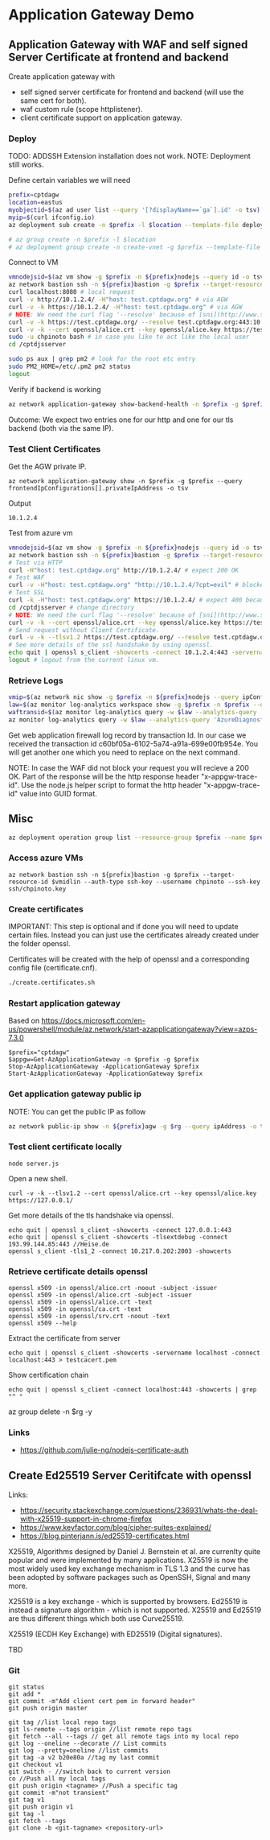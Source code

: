 # Application Gateway Demo

## Application Gateway with WAF and self signed Server Certificate at frontend and backend

Create application gateway with
- self signed server certificate for frontend and backend (will use the same cert for both).
- waf custom rule (scope httplistener).
- client certificate support on application gateway.


### Deploy 

TODO: ADDSSH Extension installation does not work.
NOTE: Deployment still works.

Define certain variables we will need

~~~ bash
prefix=cptdagw
location=eastus
myobjectid=$(az ad user list --query '[?displayName==`ga`].id' -o tsv)
myip=$(curl ifconfig.io)
az deployment sub create -n $prefix -l $location --template-file deploy.bicep -p myobjectid=$myobjectid myip=$myip prefix=$prefix

# az group create -n $prefix -l $location
# az deployment group create -n create-vnet -g $prefix --template-file deploy.bicep -p myobjectid=$myobjectid myip=$myip prefix=$prefix
~~~

Connect to VM
~~~bash
vmnodejsid=$(az vm show -g $prefix -n ${prefix}nodejs --query id -o tsv)
az network bastion ssh -n ${prefix}bastion -g $prefix --target-resource-id $vmnodejsid --auth-type "AAD"
curl localhost:8080 # local request
curl -v http://10.1.2.4/ -H"host: test.cptdagw.org" # via AGW
curl -v -k https://10.1.2.4/ -H"host: test.cptdagw.org" # via AGW
# NOTE: We need the curl flag '--resolve' because of [sni](http://www.sigexec.com/posts/curl-and-the-tls-sni-extension/). 
curl -v -k https://test.cptdagw.org/ --resolve test.cptdagw.org:443:10.1.2.4 # expect 200 OK
curl -v -k --cert openssl/alice.crt --key openssl/alice.key https://test.cptdagw.org/ --resolve test.cptdagw.org:443:10.0.2.4 # expect 200 OK
sudo -u chpinoto bash # in case you like to act like the local user
cd /cptdjsserver

sudo ps aux | grep pm2 # look for the root etc entry
sudo PM2_HOME=/etc/.pm2 pm2 status
logout
~~~

Verify if backend is working

~~~ bash
az network application-gateway show-backend-health -n $prefix -g $prefix --query backendAddressPools[].backendHttpSettingsCollection[].servers[]
~~~

Outcome:
We expect two entries one for our http and one for our tls backend (both via the same IP).


### Test Client Certificates

Get the AGW private IP.

~~~ text
az network application-gateway show -n $prefix -g $prefix --query frontendIpConfigurations[].privateIpAddress -o tsv
~~~

Output
~~~ text
10.1.2.4
~~~

Test from azure vm

~~~ bash
vmnodejsid=$(az vm show -g $prefix -n ${prefix}nodejs --query id -o tsv)
az network bastion ssh -n ${prefix}bastion -g $prefix --target-resource-id $vmnodejsid --auth-type "AAD" # login with bastion
# Test via HTTP
curl -H"host: test.cptdagw.org" http://10.1.2.4/ # expect 200 OK
# Test WAF
curl -v -H"host: test.cptdagw.org" "http://10.1.2.4/?cpt=evil" # blocked by WAF 403 Forbidden.
# Test SSL
curl -k -H"host: test.cptdagw.org" https://10.1.2.4/ # expect 400 because client cert is needed.
cd /cptdjsserver # change directory 
# NOTE: We need the curl flag '--resolve' because of [sni](http://www.sigexec.com/posts/curl-and-the-tls-sni-extension/). 
curl -v -k --cert openssl/alice.crt --key openssl/alice.key https://test.cptdagw.org/ --resolve test.cptdagw.org:443:10.1.2.4 # expect 200 OK
# Send request without Client Certificate.
curl -v -k --tlsv1.2 https://test.cptdagw.org/ --resolve test.cptdagw.org:443:10.1.2.4 # expect 400 bad request
# See more details of the ssl handshake by using openssl.
echo quit | openssl s_client -showcerts -connect 10.1.2.4:443 -servername test.cptdagw.org:443 # look for Acceptable client certificate CA names
logout # logout from the current linux vm.
~~~

### Retrieve Logs

~~~ bash
vmip=$(az network nic show -g $prefix -n ${prefix}nodejs --query ipConfigurations[0].privateIpAddress -o tsv) # vm ip
law=$(az monitor log-analytics workspace show -g $prefix -n $prefix --query customerId -o tsv)
waftransid=$(az monitor log-analytics query -w $law --analytics-query 'AzureDiagnostics | where ResourceId contains "APPLICATIONGATEWAY" | where clientIP_s == "'${vmip}'" | where requestQuery_s == "cpt=evil"' --query [].transactionId_g -o tsv)
az monitor log-analytics query -w $law --analytics-query 'AzureDiagnostics | where transactionId_g =="'${waftransid}'"'
~~~

Get web application firewall log record by transaction Id.
In our case we received the transaction id c60bf05a-6102-5a74-a91a-699e00fb954e.
You will get another one which you need to replace on the next command.

NOTE: In case the WAF did not block your request you will recieve a 200 OK. Part of the response will be the http response header "x-appgw-trace-id". 
Use the node.js helper script to format the http header "x-appgw-trace-id" value into GUID format.

## Misc
~~~bash
az deployment operation group list --resource-group $prefix --name $prefix
~~~
### Access azure VMs

~~~ pwsh
az network bastion ssh -n ${prefix}bastion -g $prefix --target-resource-id $vmidlin --auth-type ssh-key --username chpinoto --ssh-key ssh/chpinoto.key
~~~


### Create certificates 

IMPORTANT: This step is optional and if done you will need to update certain files. Instead you can just use the certificates already created under the folder openssl.

Certificates will be created with the help of openssl and a corresponding config file (certificate.cnf).

~~~bash
./create.certificates.sh
~~~

### Restart application gateway

Based on https://docs.microsoft.com/en-us/powershell/module/az.network/start-azapplicationgateway?view=azps-7.3.0

~~~ pwsh
$prefix="cptdagw"
$appgw=Get-AzApplicationGateway -n $prefix -g $prefix
Stop-AzApplicationGateway -ApplicationGateway $prefix
Start-AzApplicationGateway -ApplicationGateway $prefix
~~~

### Get application gateway public ip

NOTE:
You can get the public IP as follow

~~~bash
az network public-ip show -n ${prefix}agw -g $rg --query ipAddress -o tsv
~~~

### Test client certificate locally 

~~~ text
node server.js
~~~

Open a new shell.

~~~ text
curl -v -k --tlsv1.2 --cert openssl/alice.crt --key openssl/alice.key https://127.0.0.1/
~~~

Get more details of the tls handshake via openssl.

~~~ text
echo quit | openssl s_client -showcerts -connect 127.0.0.1:443
echo quit | openssl s_client -showcerts -tlsextdebug -connect 193.99.144.85:443 //Heise.de
openssl s_client -tls1_2 -connect 10.217.0.202:2003 -showcerts
~~~

### Retrieve certificate details openssl

~~~ text
openssl x509 -in openssl/alice.crt -noout -subject -issuer
openssl x509 -in openssl/alice.crt -subject -issuer
openssl x509 -in openssl/alice.crt -text
openssl x509 -in openssl/ca.crt -text
openssl x509 -in openssl/srv.crt -noout -text
openssl x509 --help
~~~

Extract the certificate from server

~~~ text
echo quit | openssl s_client -showcerts -servername localhost -connect localhost:443 > testcacert.pem
~~~

Show certification chain
~~~ text
echo quit | openssl s_client -connect localhost:443 -showcerts | grep "^ "
~~~


az group delete -n $rg -y


### Links

- https://github.com/julie-ng/nodejs-certificate-auth


## Create Ed25519 Server Ceritifcate with openssl

Links:
- https://security.stackexchange.com/questions/236931/whats-the-deal-with-x25519-support-in-chrome-firefox
- https://www.keyfactor.com/blog/cipher-suites-explained/
- https://blog.pinterjann.is/ed25519-certificates.html

X25519, Algorithms designed by Daniel J. Bernstein et al. are currenlty quite popular and were implemented by many applications. X25519 is now the most widely used key exchange mechanism in TLS 1.3 and the curve has been adopted by software packages such as OpenSSH, Signal and many more.

X25519 is a key exchange - which is supported by browsers. Ed25519 is instead a signature algorithm - which is not supported. X25519 and Ed25519 are thus different things which both use Curve25519.

X25519 (ECDH Key Exchange) with ED25519 (Digital signatures).

TBD


### Git

~~~ text
git status
git add *
git commit -m"Add client cert pem in forward header"
git push origin master

git tag //list local repo tags
git ls-remote --tags origin //list remote repo tags
git fetch --all --tags // get all remote tags into my local repo
git log --oneline --decorate // List commits
git log --pretty=oneline //list commits
git tag -a v2 b20e80a //tag my last commit
git checkout v1
git switch - //switch back to current version
co //Push all my local tags
git push origin <tagname> //Push a specific tag
git commit -m"not transient"
git tag v1
git push origin v1
git tag -l
git fetch --tags
git clone -b <git-tagname> <repository-url> 
~~~